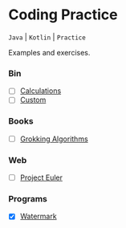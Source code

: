 # Coding Practice
`Java` | `Kotlin` | `Practice`

Examples and exercises.

### Bin
- [ ] [Calculations](bin/src_calc)
- [ ] [Custom](bin/src_custom)

### Books
- [ ] [Grokking Algorithms](practice/src_book/grokking_algorithms)

### Web
- [ ] [Project Euler](practice/src_web/project_euler)

### Programs
- [x] [Watermark](programs/src/watermark)